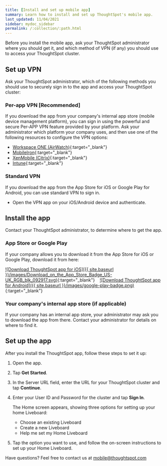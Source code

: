 ```yaml
---
title: [Install and set up mobile app]
summary: Learn how to install and set up ThoughtSpot's mobile app.
last_updated: 11/04/2021
sidebar: mydoc_sidebar
permalink: /:collection/:path.html
---
```

Before you install the mobile app, ask your ThoughtSpot administrator where you should get it, and which method of VPN (if any) you should use to access your ThoughtSpot cluster.

## Set up VPN

Ask your ThoughtSpot administrator, which of the following methods you should use to securely sign in to  the app and access your ThoughtSpot cluster:

### Per-app VPN [Recommended]

If you download the app from your company's internal app store (mobile device management platform), you can sign in using the powerful and secure Per-APP VPN feature provided by your platform. Ask your administrator which platform your company uses, and then use one of the following resources to configure the VPN options:

- [Workspace ONE (AirWatch)](https://docs.vmware.com/en/VMware-Workspace-ONE-UEM/1811/VMware-Workspace-ONE-UEM-iOS-Device-Management/GUID-AWT-IOS-PROFILEVPN.html){:target="_blank"}
- [MobileIron](http://mi.extendedhelp.mobileiron.com/53/all/en/desktop/Per-App_VPN_Configuration.htm){:target="_blank"}
- [XenMobile (Citrix)](https://docs.citrix.com/en-us/citrix-endpoint-management/policies/vpn-policy.html){:target="_blank"}
- [Intune](https://docs.microsoft.com/en-us/intune/vpn-setting-configure-per-app){:target="_blank"}

### Standard VPN

If you download the app from the App Store for iOS or Google Play for Android, you can use standard VPN to sign in.

- Open the VPN app on your iOS/Android device and authenticate.

## Install the app

Contact your ThoughtSpot administrator, to determine where to get the app.

### App Store or Google Play

If your company allows you to download it from the App Store for iOS or Google Play, download it from here:

[![Download ThoughtSpot app for iOS]({{ site.baseurl }}/images/Download_on_the_App_Store_Badge_US-UK_RGB_blk_092917.svg)](https://apps.apple.com/app/id1437983463){:target="_blank"}  &nbsp;&nbsp;&nbsp;[![Download ThoughtSpot app for Android]({{ site.baseurl }}/images/google-play-badge.png)](https://play.google.com/store/apps/details?id=com.thoughtspot.client&pcampaignid=pcampaignidMKT-Other-global-all-co-prtnr-py-PartBadge-Mar2515-1){:target="_blank"}

### Your company's internal app store (if applicable)

If your company has an internal app store, your administrator may ask you to download the app from there. Contact your administrator for details on where to find it.

## Set up the app

After you install the ThoughtSpot app, follow these steps to set it up:
1. Open the app.
2. Tap **Get Started**.
3. In the Server URL field, enter the URL for your ThoughtSpot cluster and tap **Continue**.
4. Enter your User ID and Password for the cluster and tap **Sign In**.

   The Home screen appears, showing three options for setting up your home Liveboard:
   - Choose an existing Liveboard
   - Create a new Liveboard
   - Help me set my Home Liveboard
6. Tap the option you want to use, and follow the on-screen instructions to set up your Home Liveboard.

Have questions? Feel free to contact us at [mobile@thoughtspot.com](mailto:mobile@thoughtspot.com?subject=ThoughtSpot%20Mobile%20App%20Question)
